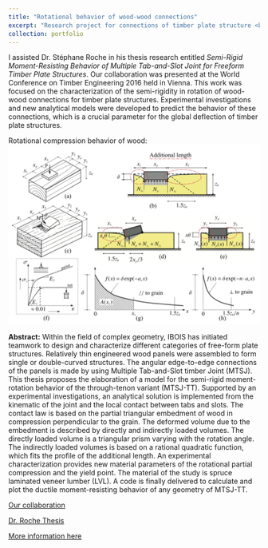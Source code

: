 ```yaml
---
title: "Rotational behavior of wood-wood connections"
excerpt: "Research project for connections of timber plate structure <br/><img src='/images/rotation01.png'>"
collection: portfolio
---
```


I assisted Dr. Stéphane Roche in his thesis research entitled *Semi-Rigid Moment-Resisting Behavior of Multiple Tab-and-Slot Joint for Freeform Timber Plate Structures*. Our collaboration was presented at the World Conference on Timber Engineering 2016 held in Vienna. This work was focused on the characterization of the semi-rigidity in rotation of wood-wood connections for timber plate structures. Experimental investigations and new analytical models were developed to predict the behavior of these connections, which is a crucial parameter for the global deflection of timber plate structures.

Rotational compression behavior of wood:
![Image](/images/rotation02.png)

**Abstract:**
Within the field of complex geometry, IBOIS has initiated teamwork to design and characterize different categories of free-form plate structures. Relatively thin engineered wood panels were assembled to form single or double-curved structures. The angular edge-to-edge connections of the panels is made by using Multiple Tab-and-Slot timber Joint (MTSJ). This thesis proposes the elaboration of a model for the semi-rigid moment-rotation behavior of the through-tenon variant (MTSJ-TT). Supported by an experimental investigations, an analytical solution is implemented from the kinematic of the joint and the local contact between tabs and slots. The contact law is based on the partial triangular embedment of wood in compression perpendicular to the grain. The deformed volume due to the embedment is described by directly and indirectly loaded volumes. The directly loaded volume is a triangular prism varying with the rotation angle. The indirectly loaded volumes is based on a rational quadratic function, which fits the profile of the additional length. An experimental characterization provides new material parameters of the rotational partial compression and the yield point. The material of the study is spruce laminated veneer lumber (LVL). A code is finally delivered to calculate and plot the ductile moment-resisting behavior of any geometry of MTSJ-TT.

[Our collaboration](http://gamerro.github.io/files/WCTE2016.pdf)

[Dr. Roche Thesis](https://infoscience.epfl.ch/record/233607/files/EPFL_TH8236.pdf)

[More information here](https://ibois.epfl.ch/page-18295-en-html/page-137287-en-html/page-139848-en-html/)
